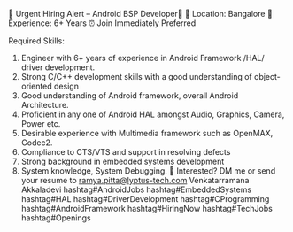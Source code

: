 🚨 Urgent Hiring Alert – Android BSP Developer🚨
 📍 Location: Bangalore
 🧠 Experience: 6+ Years
 ⏰ Join Immediately Preferred

Required Skills:
 1. Engineer with 6+ years of experience in Android Framework /HAL/ driver development.
 2. Strong C/C++ development skills with a good understanding of object-oriented design
 3. Good understanding of Android framework, overall Android Architecture.
 4. Proficient in any one of Android HAL amongst Audio, Graphics, Camera, Power etc.
 5. Desirable experience with Multimedia framework such as OpenMAX, Codec2.
 6. Compliance to CTS/VTS and support in resolving defects
 7. Strong background in embedded systems development
 8. System knowledge, System Debugging.
📩 Interested? DM me or send your resume to ramya.pitta@lyptus-tech.com
Venkatarramana Akkaladevi
hashtag#AndroidJobs hashtag#EmbeddedSystems hashtag#HAL hashtag#DriverDevelopment hashtag#CProgramming hashtag#AndroidFramework hashtag#HiringNow hashtag#TechJobs hashtag#Openings